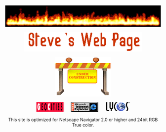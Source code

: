<p align="center">
<img src="https://raw.githubusercontent.com/scarabaeus/scarabaeus/main/img/flames.gif" alt="This site is under construction"/>
</p>

<p align="center">
<img src="https://raw.githubusercontent.com/scarabaeus/scarabaeus/main/img/steve.gif" alt="This site is under construction"/>
</p>

<p align="center">
  <img src="https://raw.githubusercontent.com/scarabaeus/scarabaeus/main/img/under-construction.gif" alt="This site is under construction"/>
</p>

<p align="center"> 
  <img src="https://raw.githubusercontent.com/scarabaeus/scarabaeus/main/img/gc_icon.gif" alt="Geocities"/>&nbsp;&nbsp;&nbsp;&nbsp;&nbsp;
  <img src="https://raw.githubusercontent.com/scarabaeus/scarabaeus/main/img/ie_animat.gif" alt="Best viewed with Internet Explorer"/>&nbsp;&nbsp;&nbsp;&nbsp;&nbsp;
  <img src="https://raw.githubusercontent.com/scarabaeus/scarabaeus/main/img/lycos.gif" alt="Find it on Lycos]"/>
</p>

<p align="center">
  This site is optimized for Netscape Navigator 2.0 or higher and 24bit RGB True color.
</p>
